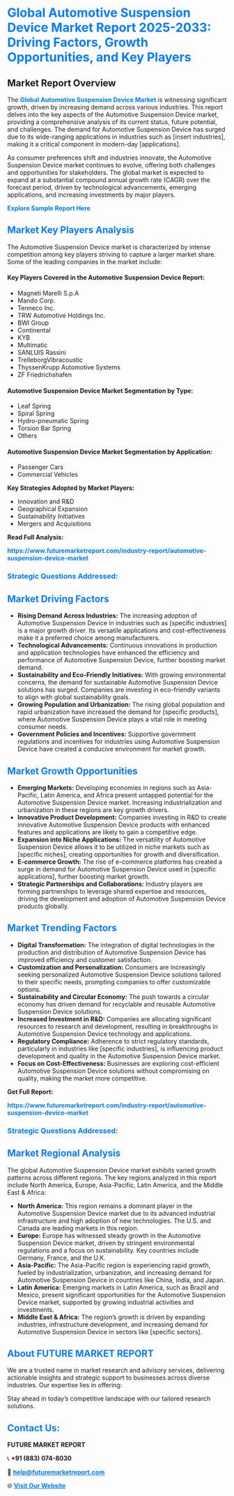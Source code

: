 <h1 style="color: #007BFF;">Global Automotive Suspension Device Market Report 2025-2033: Driving Factors, Growth Opportunities, and Key Players</h1>

<section id="overview">
<h2>Market Report Overview</h2>
<p>The <a href="https://www.futuremarketreport.com/industry-report/automotive-suspension-device-market" style="color: #007BFF; text-decoration: none;"><strong>Global Automotive Suspension Device Market</strong></a> is witnessing significant growth, driven by increasing demand across various industries. This report delves into the key aspects of the Automotive Suspension Device market, providing a comprehensive analysis of its current status, future potential, and challenges. The demand for Automotive Suspension Device has surged due to its wide-ranging applications in industries such as [insert industries], making it a critical component in modern-day [applications].</p>
<p>As consumer preferences shift and industries innovate, the Automotive Suspension Device market continues to evolve, offering both challenges and opportunities for stakeholders. The global market is expected to expand at a substantial compound annual growth rate (CAGR) over the forecast period, driven by technological advancements, emerging applications, and increasing investments by major players.</p>
</section>

<section id="overview">
<p><a href="https://www.futuremarketreport.com/request-sample/reportId=55397" style="color: #007BFF; text-decoration: none;"><strong>Explore Sample Report Here</strong></a></p>
</section>

<section id="key-players">
<h2 style="color: #007BFF;">Market Key Players Analysis</h2>
<p>The Automotive Suspension Device market is characterized by intense competition among key players striving to capture a larger market share. Some of the leading companies in the market include:</p>
<h4>Key Players Covered in the Automotive Suspension Device Report:</h4>
<ul><li>Magneti Marelli S.p.A</li><li>Mando Corp.</li><li>Tenneco Inc.</li><li>TRW Automotive Holdings Inc.</li><li>BWI Group</li><li>Continental</li><li>KYB</li><li>Multimatic</li><li>SANLUIS Rassini</li><li>TrelleborgVibracoustic</li><li>ThyssenKrupp Automotive Systems</li><li>ZF Friedrichshafen</li></ul>
<h4>Automotive Suspension Device Market Segmentation by Type:</h4>
<ul><li>Leaf Spring</li><li>Spiral Spring</li><li>Hydro-pneumatic Spring</li><li>Torsion Bar Spring</li><li>Others</li></ul>

<h4>Automotive Suspension Device Market Segmentation by Application:</h4>
<ul><li>Passenger Cars</li><li>Commercial Vehicles</li></ul>
<p><strong>Key Strategies Adopted by Market Players:</strong></p>
<ul>
<li>Innovation and R&D</li>
<li>Geographical Expansion</li>
<li>Sustainability Initiatives</li>
<li>Mergers and Acquisitions</li>
</ul>
</section>

<section>
<p><strong>Read Full Analysis: </strong></p><a href="https://www.futuremarketreport.com/industry-report/automotive-suspension-device-market" style="color: #007BFF; text-decoration: none;"><strong>https://www.futuremarketreport.com/industry-report/automotive-suspension-device-market</strong></a>
<h3 style="color: #007BFF;">Strategic Questions Addressed:</h3>
</section>

<section id="driving-factors">
<h2 style="color: #007BFF;">Market Driving Factors</h2>
<ul>
<li><strong>Rising Demand Across Industries:</strong> The increasing adoption of Automotive Suspension Device in industries such as [specific industries] is a major growth driver. Its versatile applications and cost-effectiveness make it a preferred choice among manufacturers.</li>
<li><strong>Technological Advancements:</strong> Continuous innovations in production and application technologies have enhanced the efficiency and performance of Automotive Suspension Device, further boosting market demand.</li>
<li><strong>Sustainability and Eco-Friendly Initiatives:</strong> With growing environmental concerns, the demand for sustainable Automotive Suspension Device solutions has surged. Companies are investing in eco-friendly variants to align with global sustainability goals.</li>
<li><strong>Growing Population and Urbanization:</strong> The rising global population and rapid urbanization have increased the demand for [specific products], where Automotive Suspension Device plays a vital role in meeting consumer needs.</li>
<li><strong>Government Policies and Incentives:</strong> Supportive government regulations and incentives for industries using Automotive Suspension Device have created a conducive environment for market growth.</li>
</ul>
</section>

<section id="growth-opportunities">
<h2 style="color: #007BFF;">Market Growth Opportunities</h2>
<ul>
<li><strong>Emerging Markets:</strong> Developing economies in regions such as Asia-Pacific, Latin America, and Africa present untapped potential for the Automotive Suspension Device market. Increasing industrialization and urbanization in these regions are key growth drivers.</li>
<li><strong>Innovative Product Development:</strong> Companies investing in R&D to create innovative Automotive Suspension Device products with enhanced features and applications are likely to gain a competitive edge.</li>
<li><strong>Expansion into Niche Applications:</strong> The versatility of Automotive Suspension Device allows it to be utilized in niche markets such as [specific niches], creating opportunities for growth and diversification.</li>
<li><strong>E-commerce Growth:</strong> The rise of e-commerce platforms has created a surge in demand for Automotive Suspension Device used in [specific applications], further boosting market growth.</li>
<li><strong>Strategic Partnerships and Collaborations:</strong> Industry players are forming partnerships to leverage shared expertise and resources, driving the development and adoption of Automotive Suspension Device products globally.</li>
</ul>
</section>

<section id="trending-factors">
<h2 style="color: #007BFF;">Market Trending Factors</h2>
<ul>
<li><strong>Digital Transformation:</strong> The integration of digital technologies in the production and distribution of Automotive Suspension Device has improved efficiency and customer satisfaction.</li>
<li><strong>Customization and Personalization:</strong> Consumers are increasingly seeking personalized Automotive Suspension Device solutions tailored to their specific needs, prompting companies to offer customizable options.</li>
<li><strong>Sustainability and Circular Economy:</strong> The push towards a circular economy has driven demand for recyclable and reusable Automotive Suspension Device solutions.</li>
<li><strong>Increased Investment in R&D:</strong> Companies are allocating significant resources to research and development, resulting in breakthroughs in Automotive Suspension Device technology and applications.</li>
<li><strong>Regulatory Compliance:</strong> Adherence to strict regulatory standards, particularly in industries like [specific industries], is influencing product development and quality in the Automotive Suspension Device market.</li>
<li><strong>Focus on Cost-Effectiveness:</strong> Businesses are exploring cost-efficient Automotive Suspension Device solutions without compromising on quality, making the market more competitive.</li>
</ul>
</section>

<section>
<p><strong>Get Full Report: </strong></p><a href="https://www.futuremarketreport.com/industry-report/automotive-suspension-device-market" style="color: #007BFF; text-decoration: none;"><strong>https://www.futuremarketreport.com/industry-report/automotive-suspension-device-market</strong></a>
<h3 style="color: #007BFF;">Strategic Questions Addressed:</h3>
</section>


<section id="regional-analysis">
<h2 style="color: #007BFF;">Market Regional Analysis</h2>
<p>The global Automotive Suspension Device market exhibits varied growth patterns across different regions. The key regions analyzed in this report include North America, Europe, Asia-Pacific, Latin America, and the Middle East & Africa:</p>
<ul>
<li><strong>North America:</strong> This region remains a dominant player in the Automotive Suspension Device market due to its advanced industrial infrastructure and high adoption of new technologies. The U.S. and Canada are leading markets in this region.</li>
<li><strong>Europe:</strong> Europe has witnessed steady growth in the Automotive Suspension Device market, driven by stringent environmental regulations and a focus on sustainability. Key countries include Germany, France, and the U.K.</li>
<li><strong>Asia-Pacific:</strong> The Asia-Pacific region is experiencing rapid growth, fueled by industrialization, urbanization, and increasing demand for Automotive Suspension Device in countries like China, India, and Japan.</li>
<li><strong>Latin America:</strong> Emerging markets in Latin America, such as Brazil and Mexico, present significant opportunities for the Automotive Suspension Device market, supported by growing industrial activities and investments.</li>
<li><strong>Middle East & Africa:</strong> The region’s growth is driven by expanding industries, infrastructure development, and increasing demand for Automotive Suspension Device in sectors like [specific sectors].</li>
</ul>
</section>

<footer>
<h2 style="color: #007BFF;">About FUTURE MARKET REPORT</h2>
<p>We are a trusted name in market research and advisory services, delivering actionable insights and strategic support to businesses across diverse industries. Our expertise lies in offering:</p>

<p>Stay ahead in today’s competitive landscape with our tailored research solutions.</p>

<h2 style="color: #007BFF;">Contact Us:</h2>
<p><strong>FUTURE MARKET REPORT</strong></p>
<p>📞 <strong>+91 (883) 074-8030</strong></p>
<p>📧 <strong><a href="mailto:help@futuremarketreport.com" style="color: #007BFF;">help@futuremarketreport.com</a></strong></p>
<p>🌐 <strong><a href="https://www.futuremarketreport.com/" style="color: #007BFF;">Visit Our Website</a></strong></p>
</footer>